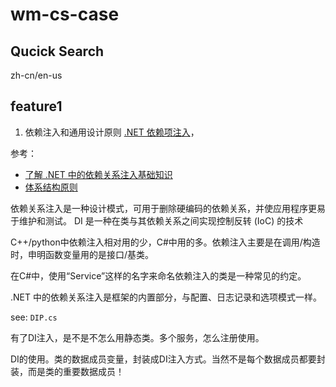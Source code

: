 # wm-cs-case

## Qucick Search 

zh-cn/en-us

## feature1
1. 依赖注入和通用设计原则
  [.NET 依赖项注入](https://learn.microsoft.com/zh-cn/dotnet/core/extensions/dependency-injection)， 

  参考：

  - [了解 .NET 中的依赖关系注入基础知识](https://learn.microsoft.com/zh-cn/dotnet/core/extensions/dependency-injection-basics)
  - [体系结构原则](https://learn.microsoft.com/zh-cn/dotnet/architecture/modern-web-apps-azure/architectural-principles#dependency-inversion)


  依赖关系注入是一种设计模式，可用于删除硬编码的依赖关系，并使应用程序更易于维护和测试。 DI 是一种在类与其依赖关系之间实现控制反转 (IoC) 的技术

  C++/python中依赖注入相对用的少，C#中用的多。依赖注入主要是在调用/构造时，申明函数变量用的是接口/基类。

  在C#中，使用“Service”这样的名字来命名依赖注入的类是一种常见的约定。


  

  .NET 中的依赖关系注入是框架的内置部分，与配置、日志记录和选项模式一样。

  see: `DIP.cs`

  有了DI注入，是不是不怎么用静态类。多个服务，怎么注册使用。

  DI的使用。类的数据成员变量，封装成DI注入方式。当然不是每个数据成员都要封装，而是类的重要数据成员！


  



